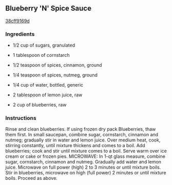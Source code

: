 ## Blueberry 'N' Spice Sauce

[38cff9169d](https://recipeland.com/recipe/v/blueberry-n-spice-sauce-5578)

### Ingredients

 - 1/2 cup of sugars, granulated

 - 1 tablespoon of cornstarch

 - 1/2 teaspoon of spices, cinnamon, ground

 - 1/4 teaspoon of spices, nutmeg, ground

 - 1/4 cup of water, bottled, generic

 - 2 tablespoon of lemon juice, raw

 - 2 cup of blueberries, raw

### Instructions

Rinse and clean blueberries. If using frozen dry pack Blueberries, thaw them first. In small saucepan, combine sugar, cornstarch, cinnamon and nutmeg; gradually stir in water and lemon juice. Over medium heat, cook, stirring constantly, until mixture thickens and comes to a boil. Add blueberries; cook and stir until mixture comes to a boil. Serve warm over ice cream or cake or frozen pies. MICROWAVE: In 1-qt glass measure, combine sugar, cornstarch, cinnamon and nutmeg. Gradually add water and lemon juice. Microwave on full power (high) 2 to 3 minutes or until mixture boils. Stir in blueberries, microwave on high (full power) 2 minutes or until mixture boils. Proceed as above.